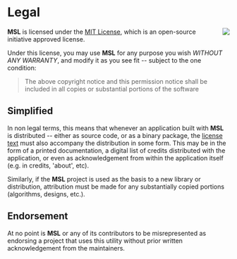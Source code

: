 # Legal

<img align="right" src="http://opensource.org/trademarks/opensource/OSI-Approved-License-100x137.png">

**MSL** is licensed under the [MIT License](../LICENSE), which is an open-source
initiative approved license.

Under this license, you may use **MSL** for any purpose you wish
_WITHOUT ANY WARRANTY_, and modify it as you see fit -- subject to the one
condition:

> The above copyright notice and this permission notice shall be included in
> all copies or substantial portions of the software

## Simplified

In non legal terms, this means that whenever an application built with
**MSL** is distributed -- either as source code, or as a binary package,
the [license text](../LICENSE) must also accompany the distribution in some
form.
This may be in the form of a printed documentation, a digital list of
credits distributed with the application, or even as acknowledgement
from within the application itself (e.g. in credits, 'about', etc).

Similarly, if the **MSL** project is used as the basis to a new library or
distribution, attribution must be made for any substantially copied portions
(algorithms, designs, etc.).

## Endorsement

At no point is **MSL** or any of its contributors to be misrepresented as
endorsing a project that uses this utility without prior written
acknowledgement from the maintainers.

